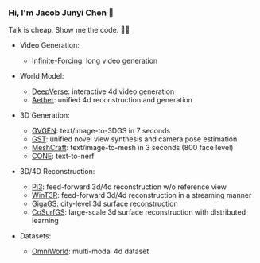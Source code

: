 ### Hi, I'm Jacob Junyi Chen 👋 

Talk is cheap. Show me the code. 🧑‍💻


- Video Generation:
  - [Infinite-Forcing](https://github.com/SOTAMak1r/Infinite-Forcing): long video generation

- World Model:
  - [DeepVerse](https://github.com/SOTAMak1r/DeepVerse): interactive 4d video generation
  - [Aether](https://github.com/InternRobotics/Aether): unified 4d reconstruction and generation

- 3D Generation:
  - [GVGEN](https://github.com/SOTAMak1r/GVGEN): text/image-to-3DGS in 7 seconds
  - [GST](https://github.com/SOTAMak1r/GST): unified novel view synthesis and camera pose estimation
  - [MeshCraft](https://arxiv.org/abs/2503.23022): text/image-to-mesh in 3 seconds (800 face level)
  - [CONE](https://anonymous-cone.github.io/): text-to-nerf

- 3D/4D Reconstruction:
  - [Pi3](https://github.com/yyfz/Pi3): feed-forward 3d/4d reconstruction w/o reference view
  - [WinT3R](https://github.com/LiZizun/WinT3R): feed-forward 3d/4d reconstruction in a streaming manner
  - [GigaGS](https://open3dvlab.github.io/GigaGS/): city-level 3d surface reconstruction
  - [CoSurfGS](https://gyy456.github.io/CoSurfGS/): large-scale 3d surface reconstruction with distributed learning 

- Datasets:
  - [OmniWorld](https://github.com/yangzhou24/OmniWorld): multi-modal 4d dataset
